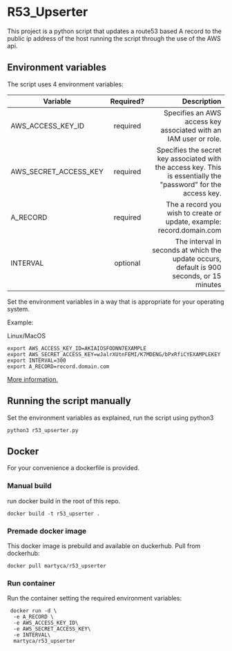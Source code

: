 # R53_Upserter
This project is a python script that updates a route53 based A record to the public ip address of the host running the script through the use of the AWS api.

## Environment variables
The script uses 4 environment variables:

| Variable              | Required?     | Description|
| -------------         |:-------------:| -----:|
| AWS_ACCESS_KEY_ID     | required      | Specifies an AWS access key associated with an IAM user or role. |
| AWS_SECRET_ACCESS_KEY | required      | Specifies the secret key associated with the access key. This is essentially the "password" for the access key. |
| A_RECORD              | required      | The a record you wish to create or update, example: record.domain.com |
| INTERVAL              | optional      | The interval in seconds at which the update occurs, default is 900 seconds, or 15 minutes |

Set the environment variables in a way that is appropriate for your operating system.

Example:

Linux/MacOS
```shell
export AWS_ACCESS_KEY_ID=AKIAIOSFODNN7EXAMPLE
export AWS_SECRET_ACCESS_KEY=wJalrXUtnFEMI/K7MDENG/bPxRfiCYEXAMPLEKEY
export INTERVAL=300
export A_RECORD=record.domain.com
```
[More information.](https://docs.aws.amazon.com/cli/latest/userguide/cli-configure-envvars.html)

## Running the script manually
Set the environment variables as explained, run the script using python3
```shell
python3 r53_upserter.py
```

## Docker
For your convenience a dockerfile is provided.
### Manual build
run docker build in the root of this repo.
```shell
docker build -t r53_upserter .
```
### Premade docker image
This docker image is prebuild and available on duckerhub.
Pull from dockerhub:
```shell
docker pull martyca/r53_upserter
```
### Run container
Run the container setting the required environment variables:
```shell
 docker run -d \
  -e A_RECORD \
  -e AWS_ACCESS_KEY_ID\
  -e AWS_SECRET_ACCESS_KEY\
  -e INTERVAL\
  martyca/r53_upserter
 ```